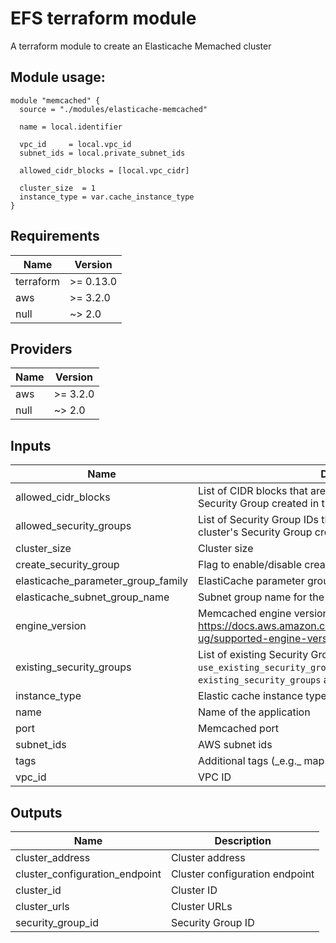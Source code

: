 # EFS terraform module

A terraform module to create an Elasticache Memached cluster

## Module usage:

```hcl
module "memcached" {
  source = "./modules/elasticache-memcached"

  name = local.identifier

  vpc_id     = local.vpc_id
  subnet_ids = local.private_subnet_ids

  allowed_cidr_blocks = [local.vpc_cidr]

  cluster_size  = 1
  instance_type = var.cache_instance_type
}
```

<!-- BEGINNING OF PRE-COMMIT-TERRAFORM DOCS HOOK -->
## Requirements

| Name | Version |
|------|---------|
| terraform | >= 0.13.0 |
| aws | >= 3.2.0 |
| null | ~> 2.0 |

## Providers

| Name | Version |
|------|---------|
| aws | >= 3.2.0 |
| null | ~> 2.0 |

## Inputs

| Name | Description | Type | Default | Required |
|------|-------------|------|---------|:--------:|
| allowed\_cidr\_blocks | List of CIDR blocks that are allowed ingress to the cluster's Security Group created in the module | `list(string)` | `[]` | no |
| allowed\_security\_groups | List of Security Group IDs that are allowed ingress to the cluster's Security Group created in the module | `list(string)` | `[]` | no |
| cluster\_size | Cluster size | `number` | `1` | no |
| create\_security\_group | Flag to enable/disable creation of Security Group in the module. | `bool` | `false` | no |
| elasticache\_parameter\_group\_family | ElastiCache parameter group family | `string` | `"memcached1.5"` | no |
| elasticache\_subnet\_group\_name | Subnet group name for the ElastiCache instance | `string` | `""` | no |
| engine\_version | Memcached engine version. For more info, see https://docs.aws.amazon.com/AmazonElastiCache/latest/mem-ug/supported-engine-versions.html | `string` | `"1.5.16"` | no |
| existing\_security\_groups | List of existing Security Group IDs to place the cluster into. Set `use_existing_security_groups` to `true` to enable using `existing_security_groups` as Security Groups for the cluster | `list(string)` | `[]` | no |
| instance\_type | Elastic cache instance type | `string` | `"cache.t2.micro"` | no |
| name | Name of the application | `string` | n/a | yes |
| port | Memcached port | `number` | `11211` | no |
| subnet\_ids | AWS subnet ids | `list(string)` | `[]` | no |
| tags | Additional tags (\_e.g.\_ map("BusinessUnit","ABC") | `map(string)` | `{}` | no |
| vpc\_id | VPC ID | `string` | `""` | no |

## Outputs

| Name | Description |
|------|-------------|
| cluster\_address | Cluster address |
| cluster\_configuration\_endpoint | Cluster configuration endpoint |
| cluster\_id | Cluster ID |
| cluster\_urls | Cluster URLs |
| security\_group\_id | Security Group ID |

<!-- END OF PRE-COMMIT-TERRAFORM DOCS HOOK -->
